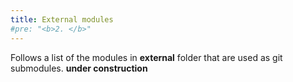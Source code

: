 ```yaml
---
title: External modules
#pre: "<b>2. </b>"
---
```


Follows a list of the modules in **external** folder that are used as git submodules.
**under construction**

